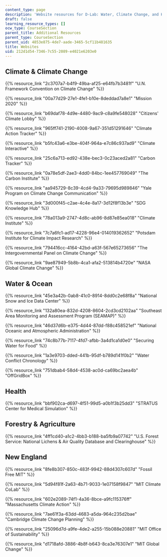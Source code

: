 ```yaml
---
content_type: page
description: 'Website resources for D-Lab: Water, Climate Change, and Health.'
draft: false
learning_resource_types: []
ocw_type: CourseSection
parent_title: Additional Resources
parent_type: CourseSection
parent_uid: 4853e875-4de7-aade-3465-5cf11b481635
title: Websites
uid: 212d1d54-7346-7c55-2089-e4021e6203e0
---
```

## Climate & Climate Change

{{% resource_link "2c3707a7-b4f9-49ba-af25-e64fb7b3481f" "U.N. Framework Convention on Climate Change" %}}

{{% resource_link "00a77d29-27e1-4fe1-b10e-8deddad7a8e1" "Mission 2020" %}}

{{% resource_link "b69daf78-4d9e-4480-9ac9-c8a9fe548028" "Citizens' Climate Lobby" %}}

{{% resource_link "965ff741-2190-4008-9a67-351d51291646" "Climate Action Tracker" %}}

{{% resource_link "b5fc43a6-e3be-404f-964a-e7c86c937ad9" "Climate Interactive" %}}

{{% resource_link "25c6a713-ed92-438e-bec3-0c23aced2a81" "Carbon Tracker" %}}

{{% resource_link "0a78e5df-2ae3-4dd0-84bc-1ee457769049" "The Carbon Institute" %}}

{{% resource_link "aa945729-8c39-4cd4-9a33-79695d989846" "Yale Program on Climate Change Communication" %}}

{{% resource_link "3d000f45-c2ae-4c4e-8a17-3d12f8f13b3e" "SDG Knowledge Hub" %}}

{{% resource_link "78a013a9-2747-4d8c-ab96-8d87e85ea018" "Climate Institute" %}}

{{% resource_link "7c7a6fc1-ad17-4228-96e4-014019362652" "Potsdam Institute for Climate Impact Research" %}}

{{% resource_link "794416cc-4164-42bd-a63f-567e65273656" "The Intergovernmental Panel on Climate Change" %}}

{{% resource_link "9ae87949-5b8b-4ca1-afa2-513814b4720e" "NASA Global Climate Change" %}}

## Water & Ocean

{{% resource_link "45e3a42b-0ab8-41c0-8914-8dd0c2e68f8a" "National Snow and Ice Data Center" %}}

{{% resource_link "132a80ea-832d-4208-8604-2cd3cd2102aa" "Southeast Area Monitoring and Assessment Program (SEAMAP)" %}}

{{% resource_link "46d37d6b-e375-4d44-87dd-f88c458521ef" "National Oceanic and Atmospheric Administration" %}}

{{% resource_link "74c8b77b-7117-4fd7-afbb-3a4d1ca1d0e0" "Securing Water for Food" %}}

{{% resource_link "1a3e9703-dded-441b-95df-b789d141f0b2" "Water Conflict Chronology" %}}

{{% resource_link "751dbab4-58d4-4538-ac0d-ca69bc2aea4b" "OffGridBox" %}}

## Health

{{% resource_link "bbf902ca-d697-4f51-99d5-a0b1f3b25dd3" "STRATUS Center for Medical Simulation" %}}

## Forestry & Agriculture

{{% resource_link "4ff1cd40-a1c2-4bb3-b188-ba5fb9a07742" "U.S. Forest Service: National Lichens & Air Quality Database and Clearinghouse" %}}

## New England

{{% resource_link "8fe8b307-850c-483f-9942-88d4307c607d" "Fossil Free MIT" %}}

{{% resource_link "5d94f81f-2a63-4b71-9033-1e07158f9847" "MIT Climate CoLab" %}}

{{% resource_link "602e2089-74f1-4a36-8bce-a9fc115376ff" "Massachusetts Climate Action" %}}

{{% resource_link "7ae61f3a-63dd-4683-a5da-964c235d2bae" "Cambridge Climate Change Planning" %}}

{{% resource_link "25096d7d-a9fe-4de2-a255-15b088e20881" "MIT Office of Sustainability" %}}

{{% resource_link "d1718afd-3886-4b8f-b643-8ca3e76307e1" "MIT Global Change" %}}